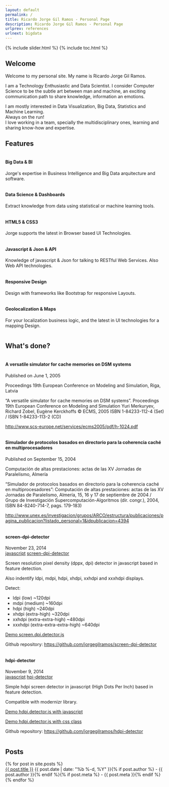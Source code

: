 ```yaml
---
layout: default
permalink: /
title: Ricardo Jorge Gil Ramos - Personal Page
description: Ricardo Jorge Gil Ramos - Personal Page
urlprev: references
urlnext: bigdata
---
```


<section>
  <div id="" class="wrap">
{% include slider.html %}
{% include toc.html %}
    <div class="content-body">
      <section class="content-welcome">
          <p>
            <a class="toc-item" title="Welcome" id="welcome"></a>
          </p>
          <h2>
            Welcome
          </h2>
          <p><i class="fa fa-child fa-lg"></i>
          Welcome to my personal site. My name is Ricardo Jorge Gil Ramos.</p>
          <p>
          I am a Technology Enthusiastic and Data Scientist. I consider Computer Science to be the subtle art between man and machine,
          an exciting communication path to share knowledge, information an emotions.</p>
          <p>
          I am mostly interested in Data Visualization, Big Data, Statistics and Machine Learning.<br/>Always on the run!<br/>
          I love working in a team, specially the multidisciplinary ones, learning and sharing know-how and expertise.
          </p>
          <p>
          </p>
      </section>
      <section class="content-features">
          <p>
            <a class="toc-item" title="Features" id="Features"></a>
          </p>
          <h2>
            Features
          </h2>
          <!-- Features 1 -->
          <div class="row features">
            <div class="col-sm-4 scrollimation fade-up in">
              <div class="media" id="bigdata-feature">
                <div class="icon pull-left" style="margin-right:10px">
                  <i class="media-object icon-1 fa fa-cube"></i>
                  <i class="media-object icon-2 fa fa-share-alt"></i>
                </div>
                <div class="media-body" style="overflow: hidden">
                  <h4>Big Data &amp; BI</h4>
                  <p>Jorge's expertise in Business Intelligence and Big Data arquitecture and software.</p>
                </div>
              </div>
            </div>
            <div class="col-sm-4 scrollimation fade-up d1 in">
              <div class="media" id="datascience-feature">
                <div class="icon pull-left" style="margin-right:10px">
                  <i class="media-object icon-1 fa fa-area-chart"></i>
                  <i class="media-object icon-2 fa fa-bar-chart-o"></i>
                </div>
                <div class="media-body" style="overflow: hidden">
                  <h4>Data Science &amp; Dashboards</h4>
                  <p>Extract knowledge from data using statistical or machine learning tools.</p>
                </div>
              </div>
            </div>
            <div class="col-sm-4 scrollimation fade-up d2 in">
              <div class="media" id="html5-feature">
                <div class="icon pull-left" style="margin-right:10px">
                  <i class="media-object icon-1 fa fa-html5"></i>
                  <i class="media-object icon-2 fa fa-css3"></i>
                </div>
                <div class="media-body" style="overflow: hidden">
                  <h4>HTML5 &amp; CSS3</h4>
                  <p>Jorge supports the latest in Browser based UI Technologies.</p>
                </div>
              </div>
            </div>
          </div>
          <!-- Features 2 -->
          <div class="row features">
            <div class="col-sm-4 scrollimation fade-up in">
              <div class="media" id="javascript-feature">
                <div class="icon pull-left" style="margin-right:10px">
                  <i class="media-object icon-1 fa fa-code"></i>
                  <i class="media-object icon-2 fa fa-plug"></i>
                </div>
                <div class="media-body" style="overflow: hidden">
                  <h4>Javascript &amp; Json &amp; API</h4>
                  <p>Knowledge of javascript & Json for talking to RESTful Web Services. Also Web API technologies.</p>
                </div>
              </div>
            </div>
            <div class="col-sm-4 scrollimation fade-up d1 in">
              <div class="media" id="responsive-feature">
                <div class="icon pull-left" style="margin-right:10px">
                  <i class="media-object icon-1 fa fa-mobile"></i>
                  <i class="media-object icon-2 fa fa-desktop"></i>
                </div>
                <div class="media-body" style="overflow: hidden">
                  <h4>Responsive Design</h4>
                  <p>Design with frameworks like Bootstrap for responsive Layouts.</p>
                </div>
              </div>
            </div>
            <div class="col-sm-4 scrollimation fade-up d2 in">
              <div class="media" id="geolocalization-feature">
                <div class="icon pull-left" style="margin-right:10px">
                  <i class="media-object icon-1 fa fa-map-marker"></i>
                  <i class="media-object icon-2 fa fa-globe"></i>
                </div>
                <div class="media-body" style="overflow: hidden">
                  <h4>Geolocalization &amp; Maps</h4>
                  <p>For your localization business logic, and the latest in UI technologies for a mapping Design.</p>
                </div>
              </div>
            </div>
          </div>
          <p style="clear:both"></p>
      </section>
      <section class="content-what">
        <p>
          <a class="toc-item" title="What's done?" id="what"></a>
        </p>
        <h2>
          What's done?
        </h2>
        <!-- Article entry -->
        <article class="blog-post">
          <div class="row entry">
            <div class="col-sm-1 scrollimation fade-up in">
              <div id="publication-entry-1" class="media">
                <div style="overflow: hidden" class="media-body">
                  <h4>A versatile simulator for cache memories on DSM systems</h4>
                  <time datetime="2005-06-01">Published on June 1, 2005</time>
                  <p>
                    Proceedings 19th European Conference on Modeling and Simulation, Riga, Latvia
                  </p>
                  <p>
                    “A versatile simulator for cache memories on DSM systems”. Proceedings 19th European Conference on Modeling and Simulation Yuri Merkuryev, Richard Zobel, Eugène Kerckhoffs © ECMS, 2005 ISBN 1-84233-112-4 (Set) / ISBN 1-84233-113-2 (CD) 
                  </p>
                  <p><a href="http://www.scs-europe.net/services/ecms2005/pdf/h-1024.pdf" target="_blank">http://www.scs-europe.net/services/ecms2005/pdf/h-1024.pdf</a></p>
                </div>
              </div>
            </div>
          </div>
        </article>
        <!-- Article entry -->
        <article class="blog-post">
          <div class="row entry">
            <div class="col-sm-1 scrollimation fade-up in">
              <div id="publication-entry-2" class="media">
                <div style="overflow: hidden" class="media-body">
                  <h4>Simulador de protocolos basados en directorio para la coherencia caché en multiprocesadores</h4>
                  <time datetime="2004-09-15">Published on September 15, 2004</time>
                  <p>
                    Computación de altas prestaciones: actas de las XV Jornadas de Paralelismo, Almería
                  </p>
                  <p>
                    “Simulador de protocolos basados en directorio para la coherencia caché en multiprocesadores”: Computación de altas prestaciones: actas de las XV Jornadas de Paralelismo, Almería, 15, 16 y 17 de septiembre de 2004 / Grupo de Investigación Supercomputación-Algoritmos (dir. congr.), 2004, ISBN 84-8240-714-7, pags. 179-183) 
                  </p>
                  <p><a href="http://www.unex.es/investigacion/grupos/ARCO/estructura/publicaciones/pagina_publicacion?listado_personal=1&idpublicacion=4394" target="_blank">http://www.unex.es/investigacion/grupos/ARCO/estructura/publicaciones/pagina_publicacion?listado_personal=1&idpublicacion=4394</a></p>
                </div>
              </div>
            </div>
          </div>
        </article>
        <!-- Article entry -->
        <article class="blog-post">
          <div class="row entry">
            <div class="col-sm-1 scrollimation fade-up in">
              <div id="javascript-entry-2" class="media">
                <div style="overflow: hidden" class="media-body">
                  <h4>screen-dpi-detector</h4>
                  <time datetime="2014-11-23">November 23, 2014</time>
                  <div class="post-taglist">
                    <a href="{{ site.baseurl }}/tags/#javascript-ref" class="post-tag">javascript</a>
                    <a href="{{ site.baseurl }}/tags/#screen-dpi-detector-ref" class="post-tag">screen-dpi-detector</a>
                  </div>
                  <p>
                    Screen resolution pixel density (dppx, dpi) detector in javascript based in feature detection.
                  </p>
                  <p>
                  Also indentify ldpi, mdpi, hdpi, xhdpi, xxhdpi and xxxhdpi displays.
                  </p>
                  <p>
                  Detect:
                    <ul>
                      <li>ldpi (low) ~120dpi</li>
                      <li>mdpi (medium) ~160dpi</li>
                      <li>hdpi (high) ~240dpi</li>
                      <li>xhdpi (extra-high) ~320dpi</li>
                      <li>xxhdpi (extra-extra-high) ~480dpi</li>
                      <li>xxxhdpi (extra-extra-extra-high) ~640dpi</li>
                    </ul>
                  </p>
                  <p><a href="./test/demo.html" target="_blank">Demo screen.dpi.detector.js</a></p>
                  <p>Github repository: <a href="https://github.com/jorgegilramos/screen-dpi-detector" target="_blank">https://github.com/jorgegilramos/screen-dpi-detector</a></p>
                </div>
              </div>
            </div>
          </div>
        </article>
        <!-- Article entry -->
        <article class="blog-post">
          <div class="row entry">
            <div class="col-sm-1 scrollimation fade-up in">
              <div id="javascript-entry-1" class="media">
                <div style="overflow: hidden" class="media-body">
                  <h4>hdpi-detector</h4>
                  <time datetime="2014-11-09">November 9, 2014</time>
                  <div class="post-taglist">
                    <a href="{{ site.baseurl }}/tags/#javascript-ref" class="post-tag">javascript</a>
                    <a href="{{ site.baseurl }}/tags/#hdpi-detector-ref" class="post-tag">hpi-detector</a>
                  </div>
                  <p>
                    Simple hdpi screen detector in javascript (High Dots Per Inch) based in feature detection.
                  </p>
                  <p>
                    Compatible with modernizr library.
                  </p>
                  <p><a href="./test/demo_javascript.html" target="_blank">Demo hdpi.detector.js with javascript</a></p>
                  <p><a href="./test/demo_css.html" target="_blank">Demo hdpi.detector.js with css class</a></p>
                  <p>Github repository: <a href="https://github.com/jorgegilramos/hdpi-detector" target="_blank">https://github.com/jorgegilramos/hdpi-detector</a></p>
                </div>
              </div>
            </div>
          </div>
        </article>
      </section>
      <section class="content-posts">
        <p>
          <a class="toc-item" title="Posts" id="Posts"></a>
        </p>
        <h2>Posts</h2>
        <div class="posts">
          {% for post in site.posts %}
            <article class="blog-post">
              <div class="row entry">
                <a class="post-link" href="{{ post.url | prepend: site.baseurl }}">{{ post.title }}</a>
                <!--span class="post-date">{{ post.date | date: "%b %-d, %Y" }}</span-->
                <time datetime="{{ post.date | date: "%F" }}">{{ post.date | date: "%b %-d, %Y" }}{% if post.author %} - {{ post.author }}{% endif %}{% if post.meta %} - {{ post.meta }}{% endif %}</time>
              </div>  
            </article>
          {% endfor %}
        </div>
      </section>
    </div>
  </div>
</section>
<!--<p class="rss-subscribe">subscribe <a href="{{ "/feed.xml" | prepend: site.baseurl }}">via RSS</a></p>-->

